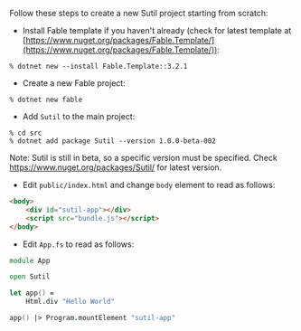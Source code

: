 Follow these steps to create a new Sutil project starting from scratch:

- Install Fable template if you haven't already (check for latest template at [https://www.nuget.org/packages/Fable.Template/](https://www.nuget.org/packages/Fable.Template/)):

```shell
% dotnet new --install Fable.Template::3.2.1
```

- Create a new Fable project:

```shell
% dotnet new fable
```

- Add `Sutil` to the main project:

```shell
% cd src
% dotnet add package Sutil --version 1.0.0-beta-002
```
Note: Sutil is still in beta, so a specific version must be specified. Check https://www.nuget.org/packages/Sutil/ for latest version.

- Edit `public/index.html` and change `body` element to read as follows:

```html
<body>
    <div id="sutil-app"></div>
    <script src="bundle.js"></script>
</body>
```

- Edit `App.fs` to read as follows:

```fsharp
module App

open Sutil

let app() =
    Html.div "Hello World"

app() |> Program.mountElement "sutil-app"
```
